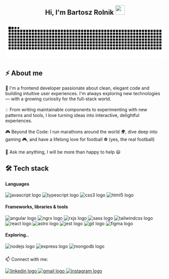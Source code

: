 <h2 align="center">Hi, I'm Bartosz Rolnik  <img src="https://user-images.githubusercontent.com/39955420/147578264-bae0526c-028a-49d2-8af8-d08bb4edbd2a.gif" height="30" width="30"></h2>

###

<img src="https://raw.githubusercontent.com/Rolero4/Rolero4/output/snake.svg" alt="Snake animation" />

###

<h2 align="left">⚡ About me</h2>
<p>🚀 I'm a frontend developer passionate about clean, elegant code and building intuitive user experiences. I'm always exploring new technologies — with a growing curiosity for the full-stack world.<br><br>💡 From writing maintainable components to experimenting with new patterns and tools, I love turning ideas into interactive, delightful experiences.<br><br>🎮 Beyond the Code:  I run marathons around the world 🌍, dive deep into gaming 🎮, and have a lifelong love for football ⚽️ (yes, the real football)<br><br>💬 Ask me anything, I will be more than happy to help 😃</p>

<h2 align="left">🛠 Tech stack</h2>

<h4 align="left"">Languages</h4>

<div align="left">
  <img src="https://img.shields.io/badge/JavaScript-F7DF1E?logo=javascript&logoColor=black&style=for-the-badge" height="24" alt="javascript logo"  />
  <img src="https://img.shields.io/badge/TypeScript-3178C6?logo=typescript&logoColor=white&style=for-the-badge" height="24" alt="typescript logo"  />
  <img src="https://img.shields.io/badge/CSS3-1572B6?logo=css3&logoColor=white&style=for-the-badge" height="24" alt="css3 logo"  />
  <img src="https://img.shields.io/badge/HTML5-E34F26?logo=html5&logoColor=white&style=for-the-badge" height="24" alt="html5 logo"  />
</div>

<h4 align="left"">Frameworks, libraries & tools</h4>

<div align="left">
  <img src="https://img.shields.io/badge/Angular-DD0031?logo=angular&logoColor=white&style=for-the-badge" height="24" alt="angular logo"  />
  <img src="https://img.shields.io/badge/NgRx-BA2BD2?style=for-the-badge&logo=NgRx&logoColor=FFFFFF" height="24" alt="ngrx logo"  />
  <img src="https://img.shields.io/badge/rxjs-%23B7178C.svg?style=for-the-badge&logo=reactivex&logoColor=white" height="24" alt="rxjs logo"  />
  <img src="https://img.shields.io/badge/Sass-CC6699?logo=sass&logoColor=black&style=for-the-badge" height="24" alt="sass logo"  />
  <img src="https://img.shields.io/badge/Tailwind CSS-06B6D4?logo=tailwindcss&logoColor=black&style=for-the-badge" height="24" alt="tailwindcss logo"  />
  <img src="https://img.shields.io/badge/React-61DAFB?logo=react&logoColor=black&style=for-the-badge" height="24" alt="react logo"  />
  <img src="https://img.shields.io/badge/Astro-FF5D01?logo=astro&logoColor=black&style=for-the-badge" height="24" alt="astro logo"  />
  <img src="https://img.shields.io/badge/Jest-C21325?logo=jest&logoColor=white&style=for-the-badge" height="24" alt="jest logo"  />
  <img src="https://img.shields.io/badge/Git-F05032?logo=git&logoColor=white&style=for-the-badge" height="24" alt="git logo"  />
  <img src="https://img.shields.io/badge/Figma-F24E1E?logo=figma&logoColor=white&style=for-the-badge" height="24" alt="figma logo"  />
</div>

<h4 align="left"">Exploring..</h4>

<div align="left">
  <img src="https://img.shields.io/badge/Node.js-339933?logo=nodedotjs&logoColor=white&style=for-the-badge" height="24" alt="nodejs logo"  />
  <img src="https://img.shields.io/badge/Express-000000?logo=express&logoColor=white&style=for-the-badge" height="24" alt="express logo"  />
  <img src="https://img.shields.io/badge/MongoDB-47A248?logo=mongodb&logoColor=white&style=for-the-badge" height="24" alt="mongodb logo"  />
</div>

###

<p align="left">📫 Connect with me:</p>

<div align="left">
  <a href="https://www.linkedin.com/in/bartosz-rolnik/" target="_blank">
    <img src="https://img.shields.io/static/v1?message=LinkedIn&logo=linkedin&label=&color=0077B5&logoColor=white&labelColor=&style=for-the-badge" height="24" alt="linkedin logo"  />
  </a>
  <a href="mailto:bartekrolnik2000@gmail.com" target="_blank">
    <img src="https://img.shields.io/static/v1?message=Gmail&logo=gmail&label=&color=D14836&logoColor=white&labelColor=&style=for-the-badge" height="24" alt="gmail logo"  />
  </a>
  <a href="https://www.instagram.com/rolero._?igsh=ZWd3emc1NHltNG94&utm_source=qr" target="_blank">
    <img src="https://img.shields.io/static/v1?message=Instagram&logo=instagram&label=&color=E4405F&logoColor=white&labelColor=&style=for-the-badge" height="24" alt="instagram logo"  />
  </a>
</div>
